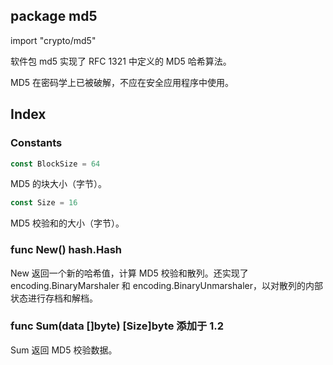 ## package md5

import "crypto/md5"

软件包 md5 实现了 RFC 1321 中定义的 MD5 哈希算法。

MD5 在密码学上已被破解，不应在安全应用程序中使用。

## Index

### Constants

```go
const BlockSize = 64
```

MD5 的块大小（字节）。

```go
const Size = 16
```

MD5 校验和的大小（字节）。

### func New() hash.Hash

New 返回一个新的哈希值，计算 MD5 校验和散列。还实现了 encoding.BinaryMarshaler 和 encoding.BinaryUnmarshaler，以对散列的内部状态进行存档和解档。

### func Sum(data []byte) [Size]byte 添加于 1.2

Sum 返回 MD5 校验数据。